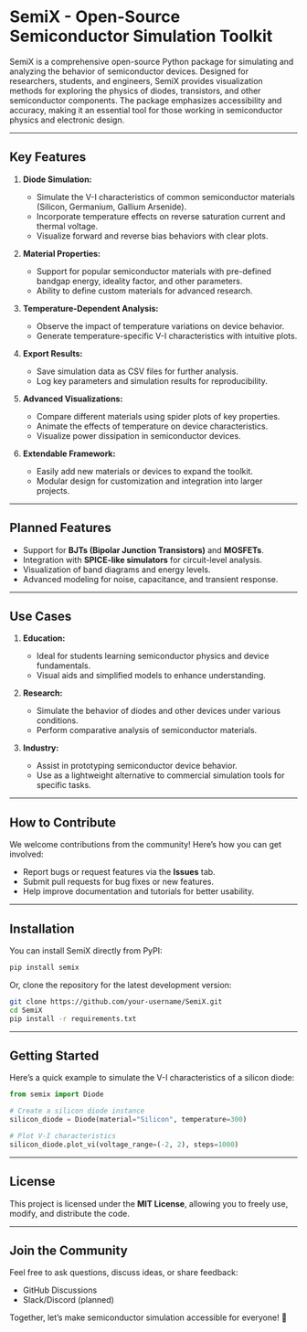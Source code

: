 # **SemiX - Open-Source Semiconductor Simulation Toolkit**


SemiX is a comprehensive open-source Python package for simulating and analyzing the behavior of semiconductor devices. Designed for researchers, students, and engineers, SemiX provides visualization methods for exploring the physics of diodes, transistors, and other semiconductor components. The package emphasizes accessibility and accuracy, making it an essential tool for those working in semiconductor physics and electronic design.

---

## **Key Features**
1. **Diode Simulation:**
   - Simulate the V-I characteristics of common semiconductor materials (Silicon, Germanium, Gallium Arsenide).
   - Incorporate temperature effects on reverse saturation current and thermal voltage.
   - Visualize forward and reverse bias behaviors with clear plots.

2. **Material Properties:**
   - Support for popular semiconductor materials with pre-defined bandgap energy, ideality factor, and other parameters.
   - Ability to define custom materials for advanced research.

3. **Temperature-Dependent Analysis:**
   - Observe the impact of temperature variations on device behavior.
   - Generate temperature-specific V-I characteristics with intuitive plots.

4. **Export Results:**
   - Save simulation data as CSV files for further analysis.
   - Log key parameters and simulation results for reproducibility.

5. **Advanced Visualizations:**
   - Compare different materials using spider plots of key properties.
   - Animate the effects of temperature on device characteristics.
   - Visualize power dissipation in semiconductor devices.

6. **Extendable Framework:**
   - Easily add new materials or devices to expand the toolkit.
   - Modular design for customization and integration into larger projects.

---

## **Planned Features**
- Support for **BJTs (Bipolar Junction Transistors)** and **MOSFETs**.
- Integration with **SPICE-like simulators** for circuit-level analysis.
- Visualization of band diagrams and energy levels.
- Advanced modeling for noise, capacitance, and transient response.

---

## **Use Cases**
1. **Education:**
   - Ideal for students learning semiconductor physics and device fundamentals.
   - Visual aids and simplified models to enhance understanding.

2. **Research:**
   - Simulate the behavior of diodes and other devices under various conditions.
   - Perform comparative analysis of semiconductor materials.

3. **Industry:**
   - Assist in prototyping semiconductor device behavior.
   - Use as a lightweight alternative to commercial simulation tools for specific tasks.

---

## **How to Contribute**
We welcome contributions from the community! Here’s how you can get involved:
- Report bugs or request features via the **Issues** tab.
- Submit pull requests for bug fixes or new features.
- Help improve documentation and tutorials for better usability.

---

## **Installation**
You can install SemiX directly from PyPI:
```bash
pip install semix
```

Or, clone the repository for the latest development version:
```bash
git clone https://github.com/your-username/SemiX.git
cd SemiX
pip install -r requirements.txt
```

---

## **Getting Started**
Here’s a quick example to simulate the V-I characteristics of a silicon diode:

```python
from semix import Diode

# Create a silicon diode instance
silicon_diode = Diode(material="Silicon", temperature=300)

# Plot V-I characteristics
silicon_diode.plot_vi(voltage_range=(-2, 2), steps=1000)
```

---

## **License**
This project is licensed under the **MIT License**, allowing you to freely use, modify, and distribute the code.

---

## **Join the Community**
Feel free to ask questions, discuss ideas, or share feedback:
- GitHub Discussions
- Slack/Discord (planned)

Together, let’s make semiconductor simulation accessible for everyone! 🌟
